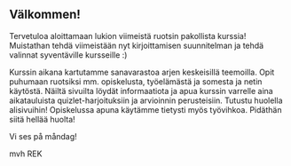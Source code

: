 
## Välkommen!

Tervetuloa aloittamaan lukion viimeistä ruotsin pakollista kurssia! Muistathan tehdä viimeistään nyt kirjoittamisen suunnitelman ja tehdä valinnat syventäville kursseille :)

Kurssin aikana kartutamme sanavarastoa arjen keskeisillä teemoilla. 
Opit puhumaan ruotsiksi mm. opiskelusta, työelämästä ja somesta ja netin käytöstä. Näiltä sivuilta löydät informaatiota ja apua kurssin varrelle aina aikatauluista quizlet-harjoituksiin ja arvioinnin perusteisiin. Tutustu huolella alisivuihin! Opiskelussa apuna käytämme tietysti myös työvihkoa. Pidäthän siitä hellää huolta!

Vi ses på måndag!

mvh
REK
